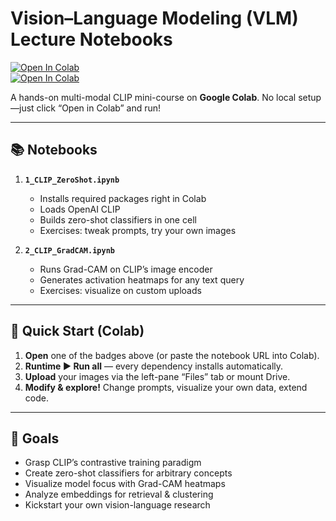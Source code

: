 # Vision–Language Modeling (VLM) Lecture Notebooks

[![Open In Colab](https://colab.research.google.com/assets/colab-badge.svg)](https://github.com/Jeremy-su1/VLMs/blob/main/1_CLIP_ZeroShot.ipynb)  
[![Open In Colab](https://colab.research.google.com/assets/colab-badge.svg)](https://github.com/Jeremy-su1/VLMs/blob/main/2_CLIP_GradCAM.ipynb)

A hands-on multi-modal CLIP mini-course on **Google Colab**. No local setup—just click “Open in Colab” and run!

---

## 📚 Notebooks

1. **`1_CLIP_ZeroShot.ipynb`**  
   - Installs required packages right in Colab  
   - Loads OpenAI CLIP  
   - Builds zero-shot classifiers in one cell  
   - Exercises: tweak prompts, try your own images

2. **`2_CLIP_GradCAM.ipynb`**  
   - Runs Grad-CAM on CLIP’s image encoder  
   - Generates activation heatmaps for any text query  
   - Exercises: visualize on custom uploads

---

## 🚀 Quick Start (Colab)

1. **Open** one of the badges above (or paste the notebook URL into Colab).  
2. **Runtime ▶︎ Run all** — every dependency installs automatically.  
3. **Upload** your images via the left-pane “Files” tab or mount Drive.  
4. **Modify & explore!** Change prompts, visualize your own data, extend code.

---

## 🎯 Goals

- Grasp CLIP’s contrastive training paradigm  
- Create zero-shot classifiers for arbitrary concepts  
- Visualize model focus with Grad-CAM heatmaps  
- Analyze embeddings for retrieval & clustering  
- Kickstart your own vision-language research
